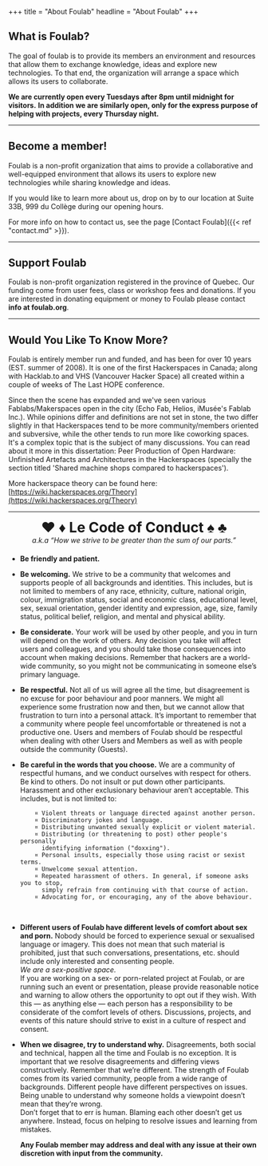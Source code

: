 +++
title = "About Foulab"
headline = "About Foulab"
+++

## What is Foulab?

The goal of foulab is to provide its members an environment and resources that allow them to exchange knowledge, ideas and explore new technologies. To that end, the organization will arrange a space which allows its users to collaborate.

**We are currently open every Tuesdays after 8pm until midnight for visitors.**
**In addition we are similarly open, only for the express purpose of helping with projects, every Thursday night.**

---

## Become a member!

Foulab is a non-profit organization that aims to provide a collaborative and well-equipped environment that allows its users to explore new technologies while sharing knowledge and ideas.

If you would like to learn more about us, drop on by to our location at Suite 33B, 999 du Collège during our opening hours.

For more info on how to contact us, see the page [Contact Foulab]({{< ref "contact.md" >}}).

---

## Support Foulab

Foulab is non-profit organization registered in the province of Quebec. Our funding come from user fees, class or workshop fees and donations. If you are interested in donating equipment or money to Foulab please contact **info at foulab.org**.

---

## Would You Like To Know More?

Foulab is entirely member run and funded, and has been for over 10 years (EST. summer of 2008). It is one of the first Hackerspaces in Canada; along with Hacklab.to and VHS (Vancouver Hacker Space) all created within a couple of weeks of The Last HOPE conference.

Since then the scene has expanded and we've seen various Fablabs/Makerspaces open in the city (Echo Fab, Helios, iMusée's Fablab Inc.).
While opinions differ and definitions are not set in stone, the two differ slightly in that Hackerspaces tend to be more community/members oriented and subversive, while the other tends to run more like coworking spaces. It's a complex topic that is the subject of many discussions. You can read about it more in this dissertation: Peer Production of Open Hardware: Unfinished Artefacts and Architectures in the Hackerspaces (specially the section titled 'Shared machine shops compared to hackerspaces').

More hackerspace theory can be found here:
[https://wiki.hackerspaces.org/Theory](https://wiki.hackerspaces.org/Theory)

---

<div style="text-align: center; margin-top: 10px; margin-bottom: 20px;"><h1 style="margin: 0;">♥ ♦ Le Code of Conduct ♠ ♣</h1>
<em>a.k.a “How we strive to be greater than the sum of our parts.”</em>
</div>
<ul style="list-style-position:outside;">
<li>
<p><strong>Be friendly and patient.</strong></p>
</li>
<li>
<p><strong>Be welcoming.</strong> We strive to be a community that welcomes and supports people of all backgrounds and identities. This includes, but is not limited to members of any race, ethnicity, culture, national origin, colour, immigration status, social and economic class, educational level, sex, sexual orientation, gender identity and expression, age, size, family status, political belief, religion, and mental and physical ability.</p>
</li>
<li>
<p><strong>Be considerate.</strong> Your work will be used by other people, and you in turn will depend on the work of others. Any decision you take will affect users and colleagues, and you should take those consequences into account when making decisions. Remember that hackers are a world-wide community, so you might not be communicating in someone else’s primary language.</p>
</li>
<li>
<p><strong>Be respectful.</strong> Not all of us will agree all the time, but disagreement is no excuse for poor behaviour and poor manners. We might all experience some frustration now and then, but we cannot allow that frustration to turn into a personal attack. It’s important to remember that a community where people feel uncomfortable or threatened is not a productive one. Users and members of Foulab should be respectful when dealing with other Users and Members as well as with people outside the community (Guests).</p>
</li>
<li>
<p><strong>Be careful in the words that you choose.</strong> We are a community of respectful humans, and we conduct ourselves with respect for others. Be kind to others. Do not insult or put down other participants. Harassment and other exclusionary behaviour aren’t acceptable. This includes, but is not limited to:</p>
<pre><code>    ¤ Violent threats or language directed against another person.
    ¤ Discriminatory jokes and language.
    ¤ Distributing unwanted sexually explicit or violent material.
    ¤ Distributing (or threatening to post) other people's personally
      identifying information (&quot;doxxing&quot;).
    ¤ Personal insults, especially those using racist or sexist terms.
    ¤ Unwelcome sexual attention.
    ¤ Repeated harassment of others. In general, if someone asks you to stop,
      simply refrain from continuing with that course of action.
    ¤ Advocating for, or encouraging, any of the above behaviour.
</code></pre>
</li>
<br />
<li>
<p><strong>Different users of Foulab have different levels of comfort about sex and porn.</strong> Nobody should be forced to experience sexual or sexualised language or imagery. This does not mean that such material is prohibited, just that such conversations, presentations, etc. should include only interested and consenting people. <br/><em>We are a sex-positive space.</em><br>
If you are working on a sex- or porn-related project at Foulab, or are running such an event or presentation, please provide reasonable notice and warning to allow others the opportunity to opt out if they wish. With this — as anything else — each person has a responsibility to be considerate of the comfort levels of others. Discussions, projects, and events of this nature should strive to exist in a culture of respect and consent.</p>
</li>
<li>
<p><strong>When we disagree, try to understand why.</strong> Disagreements, both social and technical, happen all the time and Foulab is no exception. It is important that we resolve disagreements and differing views constructively. Remember that we’re different. The strength of Foulab comes from its varied community, people from a wide range of backgrounds. Different people have different perspectives on issues. Being unable to understand why someone holds a viewpoint doesn’t mean that they’re wrong.<br/>
Don’t forget that to err is human. Blaming each other doesn’t get us anywhere. Instead, focus on helping to resolve issues and learning from mistakes.</p>
			    <p><strong>Any Foulab member may address and deal with any issue at their own discretion with input from the community.</strong></p>
			    </li>
			    </ul>

